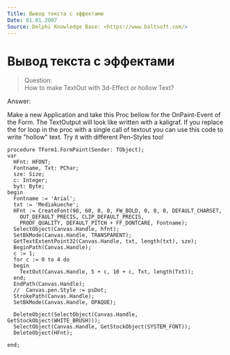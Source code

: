 ```yaml
---
Title: Вывод текста с эффектами
Date: 01.01.2007
Source: Delphi Knowledge Base: <https://www.baltsoft.com/>
---
```



Вывод текста с эффектами
========================

> Question:  
> How to make TextOut with 3d-Effect or hollow Text?

Answer:

Make a new Application and take this Proc bellow for the OnPaint-Event
of the Form. The TextOutput will look like written with a kaligraf.
If you replace the for loop in the proc with a single call of textout you
can use this code to write "hollow" text. Try it with different
Pen-Styles too!

    procedure TForm1.FormPaint(Sender: TObject);
    var
      HFnt: HFONT;
      Fontname, Txt: PChar;
      sze: Size;
      c: Integer;
      byt: Byte;
    begin
      Fontname := 'Arial';
      txt := 'Mediakueche';
      HFnt := CreateFont(90, 60, 0, 0, FW_BOLD, 0, 0, 0, DEFAULT_CHARSET,
        OUT_DEFAULT_PRECIS, CLIP_DEFAULT_PRECIS,
        PROOF_QUALITY, DEFAULT_PITCH + FF_DONTCARE, Fontname);
      SelectObject(Canvas.Handle, hfnt);
      SetBkMode(Canvas.Handle, TRANSPARENT);
      GetTextExtentPoint32(Canvas.Handle, txt, length(txt), sze);
      BeginPath(Canvas.Handle);
      c := 1;
      for c := 0 to 4 do
      begin
        TextOut(Canvas.Handle, 5 + c, 10 + c, Txt, length(Txt));
      end;
      EndPath(Canvas.Handle);
      //  Canvas.pen.Style := psDot;
      StrokePath(Canvas.Handle);
      SetBkMode(Canvas.Handle, OPAQUE);
     
      DeleteObject(SelectObject(Canvas.Handle, GetStockObject(WHITE_BRUSH)));
      SelectObject(Canvas.Handle, GetStockObject(SYSTEM_FONT));
      DeleteObject(HFnt);
     
    end;


